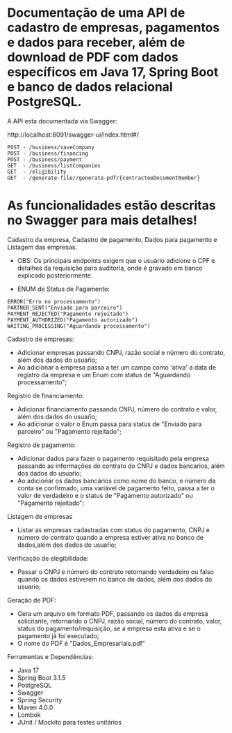 # Documentação de uma API de cadastro de empresas, pagamentos e dados para receber, além de download de PDF com dados específicos em Java 17, Spring Boot e banco de dados relacional PostgreSQL.

A API esta documentada via Swagger:

http://localhost:8091/swagger-ui/index.html#/

```
POST - /business/saveCompany
POST - /business/financing
POST - /business/payment
GET  - /business/listCompanies
GET  - /eligibility
GET  - /generate-file//generate-pdf/{contracteeDocumentNumber}
```

# As funcionalidades estão descritas no Swagger para mais detalhes!

Cadastro da empresa, Cadastro de pagamento, Dados para pagamento e Listagem das empresas.

* OBS: Os principais endpoints exigem que o usuário adicione o CPF e detalhes da requisição para auditoria, onde é gravado em banco explicado posteriormente.


* ENUM de Status de Pagamento:

```
ERROR("Erro no processamento")
PARTNER_SENT("Enviado para parceiro")
PAYMENT_REJECTED("Pagamento rejeitado")
PAYMENT_AUTHORIZED("Pagamento autorizado")
WAITING_PROCESSING("Aguardando processamento")
```
Cadastro de empresas:

* Adicionar empresas passando CNPJ, razão social e número do contrato, além dos dados do usuaŕio;
* Ao adicionar a empresa passa a ter um campo como 'ativa' a data de registro da empresa e um Enum com status de "Aguardando processamento";

Registro de financiamento:

* Adicionar financiamento passando CNPJ, número do contrato e valor, além dos dados do usuaŕio;
* Ao adicionar o valor o Enum passa para status de "Enviado para parceiro" ou "Pagamento rejeitado";

Registro de pagamento:

* Adicionar dados para fazer o pagamento requisitado pela empresa passando as informações do contrato do CNPJ e dados bancarios, além dos dados do usuaŕio;
* Ao adicionar os dados bancários como nome do banco, e número da conta se confirmado, uma variável de pagamento feito, passa a ter o valor de verdadeiro e o status de "Pagamento autorizado" ou "Pagamento rejeitado";

Listagem de empresas

* Listar as empresas cadastradas com status do pagamento, CNPJ e número do contrato quando a empresa estiver ativa no banco de dados,além dos dados do usuaŕio;

Verificação de elegibilidade:

* Passar o CNPJ e número do contrato retornando verdadeiro ou falso quando os dados estiverem no banco de dados, além dos dados do usuario;

Geração de PDF:

* Gera um arquivo em formato PDF, passando os dados da empresa solicitante, retornando o CNPJ, razão social, número do contrato, valor, status do pagamento/requisição, se a empresa esta ativa e se o pagamento já foi executado;
* O nome do PDF é "Dados_Empresariais.pdf"

Ferramentas e Dependências:

* Java 17
* Spring Boot 3.1.5
* PostgreSQL
* Swagger
* Spring Security
* Maven 4.0.0
* Lombok
* JUnit / Mockito para testes unitários